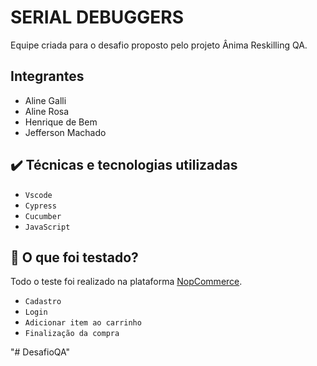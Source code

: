 # SERIAL DEBUGGERS

Equipe criada para o desafio proposto pelo projeto Ânima Reskilling QA.

## Integrantes

* Aline Galli
* Aline Rosa
* Henrique de Bem
* Jefferson Machado

## ✔️ Técnicas e tecnologias utilizadas

- ``Vscode``
- ``Cypress``
- ``Cucumber``
- ``JavaScript``

## 🔨 O que foi testado?

Todo o teste foi realizado na plataforma [NopCommerce](https://demo.nopcommerce.com).

- ``Cadastro``
- ``Login``
- ``Adicionar item ao carrinho``
- ``Finalização da compra``

"# DesafioQA" 
